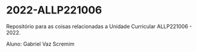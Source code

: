 # 2022-ALLP221006

Repositório para as coisas relacionadas a Unidade Curricular ALLP221006 - 2022.

Aluno: Gabriel Vaz Scremim